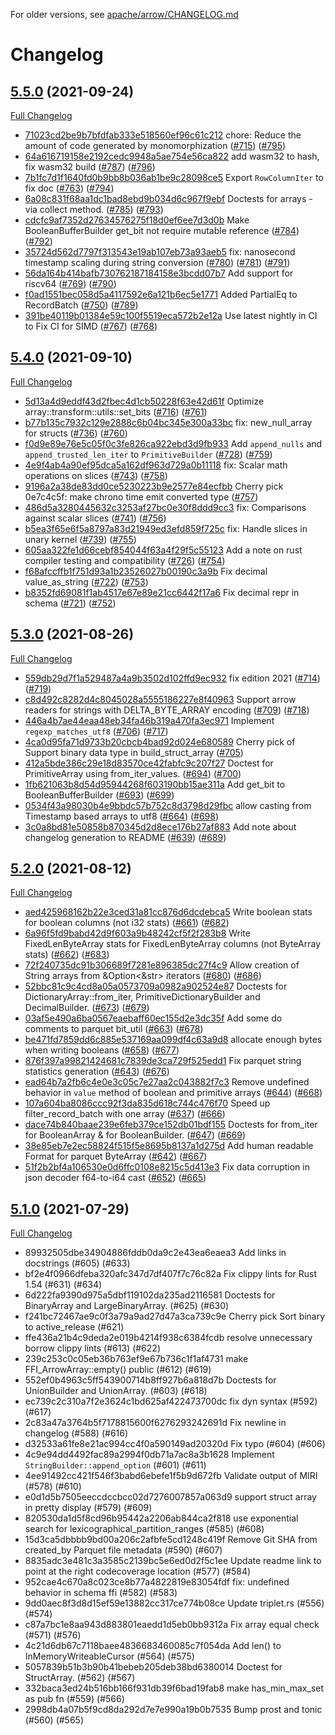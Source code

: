 <!---
  Licensed to the Apache Software Foundation (ASF) under one
  or more contributor license agreements.  See the NOTICE file
  distributed with this work for additional information
  regarding copyright ownership.  The ASF licenses this file
  to you under the Apache License, Version 2.0 (the
  "License"); you may not use this file except in compliance
  with the License.  You may obtain a copy of the License at

    http://www.apache.org/licenses/LICENSE-2.0

  Unless required by applicable law or agreed to in writing,
  software distributed under the License is distributed on an
  "AS IS" BASIS, WITHOUT WARRANTIES OR CONDITIONS OF ANY
  KIND, either express or implied.  See the License for the
  specific language governing permissions and limitations
  under the License.
-->

For older versions, see [apache/arrow/CHANGELOG.md](https://github.com/apache/arrow/blob/master/CHANGELOG.md)

# Changelog


## [5.5.0](https://github.com/apache/arrow-rs/tree/5.5.0) (2021-09-24)

[Full Changelog](https://github.com/apache/arrow-rs/compare/5.4.0...5.5.0)

* [71023cd2be9b7bfdfab333e518560ef96c61c212](https://github.com/apache/arrow-rs/commit/71023cd2be9b7bfdfab333e518560ef96c61c212) chore: Reduce the amount of code generated by monomorphization ([#715](https://github.com/apache/arrow-rs/pull/715)) ([#795](https://github.com/apache/arrow-rs/pull/795))
* [64a616719158e2192cedc9948a5ae754e56ca822](https://github.com/apache/arrow-rs/commit/64a616719158e2192cedc9948a5ae754e56ca822) add wasm32 to hash, fix wasm32 build ([#787](https://github.com/apache/arrow-rs/pull/787)) ([#796](https://github.com/apache/arrow-rs/pull/796))
* [7b1fc7d1f1640fd0b9bb8b036ab1be9c28098ce5](https://github.com/apache/arrow-rs/commit/7b1fc7d1f1640fd0b9bb8b036ab1be9c28098ce5) Export `RowColumnIter` to fix doc ([#763](https://github.com/apache/arrow-rs/pull/763)) ([#794](https://github.com/apache/arrow-rs/pull/794))
* [6a08c831f68aa1dc1bad8ebd9b034d6c967f9ebf](https://github.com/apache/arrow-rs/commit/6a08c831f68aa1dc1bad8ebd9b034d6c967f9ebf) Doctests for arrays - via collect method. ([#785](https://github.com/apache/arrow-rs/pull/785)) ([#793](https://github.com/apache/arrow-rs/pull/793))
* [cdcfc9af7352d27634576275f18d0ef6ee7d3d0b](https://github.com/apache/arrow-rs/commit/cdcfc9af7352d27634576275f18d0ef6ee7d3d0b) Make BooleanBufferBuilder get_bit not require mutable reference ([#784](https://github.com/apache/arrow-rs/pull/784)) ([#792](https://github.com/apache/arrow-rs/pull/792))
* [35724d562d7797f313543e19ab107eb73a93aeb5](https://github.com/apache/arrow-rs/commit/35724d562d7797f313543e19ab107eb73a93aeb5) fix: nanosecond timestamp scaling during string conversion ([#780](https://github.com/apache/arrow-rs/pull/780)) ([#781](https://github.com/apache/arrow-rs/pull/781)) ([#791](https://github.com/apache/arrow-rs/pull/791))
* [56da164b414bafb730762187184158e3bcdd07b7](https://github.com/apache/arrow-rs/commit/56da164b414bafb730762187184158e3bcdd07b7) Add support for riscv64 ([#769](https://github.com/apache/arrow-rs/pull/769)) ([#790](https://github.com/apache/arrow-rs/pull/790))
* [f0ad1551bec058d5a4117592e6a121b6ec5e1771](https://github.com/apache/arrow-rs/commit/f0ad1551bec058d5a4117592e6a121b6ec5e1771) Added PartialEq to RecordBatch ([#750](https://github.com/apache/arrow-rs/pull/750)) ([#789](https://github.com/apache/arrow-rs/pull/789))
* [391be40119b01384e59c100f5519eca572b2e12a](https://github.com/apache/arrow-rs/commit/391be40119b01384e59c100f5519eca572b2e12a) Use latest nightly in CI to Fix CI for SIMD  ([#767](https://github.com/apache/arrow-rs/pull/767)) ([#768](https://github.com/apache/arrow-rs/pull/768))

## [5.4.0](https://github.com/apache/arrow-rs/tree/5.4.0) (2021-09-10)

[Full Changelog](https://github.com/apache/arrow-rs/compare/5.3.0...5.4.0)

* [5d13a4d9eddf43d2fbec4d1cb50228f63e42d61f](https://github.com/apache/arrow-rs/commit/5d13a4d9eddf43d2fbec4d1cb50228f63e42d61f) Optimize array::transform::utils::set_bits ([#716](https://github.com/apache/arrow-rs/pull/716)) ([#761](https://github.com/apache/arrow-rs/pull/761))
* [b77b135c7932c129e2888c6b04bc345e300a33bc](https://github.com/apache/arrow-rs/commit/b77b135c7932c129e2888c6b04bc345e300a33bc) fix: new_null_array for structs ([#736](https://github.com/apache/arrow-rs/pull/736)) ([#760](https://github.com/apache/arrow-rs/pull/760))
* [f0d9e89e76e5c05f0c3fe826ca922ebd3d9fb933](https://github.com/apache/arrow-rs/commit/f0d9e89e76e5c05f0c3fe826ca922ebd3d9fb933) Add `append_nulls` and `append_trusted_len_iter` to `PrimitiveBuilder` ([#728](https://github.com/apache/arrow-rs/pull/728)) ([#759](https://github.com/apache/arrow-rs/pull/759))
* [4e9f4ab4a90ef95dca5a162df963d729a0b11118](https://github.com/apache/arrow-rs/commit/4e9f4ab4a90ef95dca5a162df963d729a0b11118) fix: Scalar math operations on slices ([#743](https://github.com/apache/arrow-rs/pull/743)) ([#758](https://github.com/apache/arrow-rs/pull/758))
* [9196a2a38de83dd0ce5230223b9e2577e84ecfbb](https://github.com/apache/arrow-rs/commit/9196a2a38de83dd0ce5230223b9e2577e84ecfbb) Cherry pick 0e7c4c5f: make chrono time emit converted type ([#757](https://github.com/apache/arrow-rs/pull/757))
* [486d5a3280445632c3253af27bc0e30f8ddd9cc3](https://github.com/apache/arrow-rs/commit/486d5a3280445632c3253af27bc0e30f8ddd9cc3) fix: Comparisons against scalar slices ([#741](https://github.com/apache/arrow-rs/pull/741)) ([#756](https://github.com/apache/arrow-rs/pull/756))
* [b5ea3f65e6f5a8797a83d21949ed3efd859f725c](https://github.com/apache/arrow-rs/commit/b5ea3f65e6f5a8797a83d21949ed3efd859f725c) fix: Handle slices in unary kernel ([#739](https://github.com/apache/arrow-rs/pull/739)) ([#755](https://github.com/apache/arrow-rs/pull/755))
* [605aa322fe1d66cebf854044f63a4f29f5c55123](https://github.com/apache/arrow-rs/commit/605aa322fe1d66cebf854044f63a4f29f5c55123) Add a note on rust compiler testing and compatibility ([#726](https://github.com/apache/arrow-rs/pull/726)) ([#754](https://github.com/apache/arrow-rs/pull/754))
* [f68afccffb1f751d93a1b23526027b00190c3a9b](https://github.com/apache/arrow-rs/commit/f68afccffb1f751d93a1b23526027b00190c3a9b) Fix decimal value_as_string ([#722](https://github.com/apache/arrow-rs/pull/722)) ([#753](https://github.com/apache/arrow-rs/pull/753))
* [b8352fd69081f1ab4517e67e89e21cc6442f17a6](https://github.com/apache/arrow-rs/commit/b8352fd69081f1ab4517e67e89e21cc6442f17a6) Fix decimal repr in schema ([#721](https://github.com/apache/arrow-rs/pull/721)) ([#752](https://github.com/apache/arrow-rs/pull/752))

## [5.3.0](https://github.com/apache/arrow-rs/tree/5.3.0) (2021-08-26)

[Full Changelog](https://github.com/apache/arrow-rs/compare/5.2.0...5.3.0)

* [559db29d7f1a529487a4a9b3502d102ffd9ec932](https://github.com/apache/arrow-rs/commit/559db29d7f1a529487a4a9b3502d102ffd9ec932) fix edition 2021 ([#714](https://github.com/apache/arrow-rs/pull/714)) ([#719](https://github.com/apache/arrow-rs/pull/719))
* [c8d492c8282d4c8045028a5555186227e8f40963](https://github.com/apache/arrow-rs/commit/c8d492c8282d4c8045028a5555186227e8f40963) Support arrow readers for strings with DELTA_BYTE_ARRAY encoding ([#709](https://github.com/apache/arrow-rs/pull/709)) ([#718](https://github.com/apache/arrow-rs/pull/718))
* [446a4b7ae44eaa48eb34fa46b319a470fa3ec971](https://github.com/apache/arrow-rs/commit/446a4b7ae44eaa48eb34fa46b319a470fa3ec971) Implement `regexp_matches_utf8` ([#706](https://github.com/apache/arrow-rs/pull/706)) ([#717](https://github.com/apache/arrow-rs/pull/717))
* [4ca0d95fa71d9733b20cbcb4bad92d024e680589](https://github.com/apache/arrow-rs/commit/4ca0d95fa71d9733b20cbcb4bad92d024e680589) Cherry pick of Support binary data type in build_struct_array ([#705](https://github.com/apache/arrow-rs/pull/705))
* [412a5bde386c29e18d83570ce42fabfc9c207f27](https://github.com/apache/arrow-rs/commit/412a5bde386c29e18d83570ce42fabfc9c207f27) Doctest for PrimitiveArray using from_iter_values. ([#694](https://github.com/apache/arrow-rs/pull/694)) ([#700](https://github.com/apache/arrow-rs/pull/700))
* [1fb621063b8d54d95944268f603190bb15ae311a](https://github.com/apache/arrow-rs/commit/1fb621063b8d54d95944268f603190bb15ae311a) Add get_bit to BooleanBufferBuilder ([#693](https://github.com/apache/arrow-rs/pull/693)) ([#699](https://github.com/apache/arrow-rs/pull/699))
* [0534f43a98030b4e9bbdc57b752c8d3798d29fbc](https://github.com/apache/arrow-rs/commit/0534f43a98030b4e9bbdc57b752c8d3798d29fbc) allow casting from Timestamp based arrays to utf8 ([#664](https://github.com/apache/arrow-rs/pull/664)) ([#698](https://github.com/apache/arrow-rs/pull/698))
* [3c0a8bd81e50858b870345d2d8ece176b27af883](https://github.com/apache/arrow-rs/commit/3c0a8bd81e50858b870345d2d8ece176b27af883) Add note about changelog generation to README ([#639](https://github.com/apache/arrow-rs/pull/639)) ([#689](https://github.com/apache/arrow-rs/pull/689))

## [5.2.0](https://github.com/apache/arrow-rs/tree/5.2.0) (2021-08-12)

[Full Changelog](https://github.com/apache/arrow-rs/compare/5.1.0...5.2.0)

* [aed425968162b22e3ced31a81cc876d6dcdebca5](https://github.com/apache/arrow-rs/commit/aed425968162b22e3ced31a81cc876d6dcdebca5) Write boolean stats for boolean columns (not i32 stats) ([#661](https://github.com/apache/arrow-rs/pull/661)) ([#682](https://github.com/apache/arrow-rs/pull/682))
* [6a96f5fd9babd42d9f603a9b48242cf5f2f283b8](https://github.com/apache/arrow-rs/commit/6a96f5fd9babd42d9f603a9b48242cf5f2f283b8) Write FixedLenByteArray stats for FixedLenByteArray columns (not ByteArray stats) ([#662](https://github.com/apache/arrow-rs/pull/662)) ([#683](https://github.com/apache/arrow-rs/pull/683))
* [72f240735dc91b306689f7281e896385dc27f4c9](https://github.com/apache/arrow-rs/commit/72f240735dc91b306689f7281e896385dc27f4c9) Allow creation of String arrays from &Option<&str> iterators ([#680](https://github.com/apache/arrow-rs/pull/680)) ([#686](https://github.com/apache/arrow-rs/pull/686))
* [52bbc81c9c4cd8a05a0573709a0982a902524e87](https://github.com/apache/arrow-rs/commit/52bbc81c9c4cd8a05a0573709a0982a902524e87) Doctests for DictionaryArray::from_iter, PrimitiveDictionaryBuilder and DecimalBuilder. ([#673](https://github.com/apache/arrow-rs/pull/673)) ([#679](https://github.com/apache/arrow-rs/pull/679))
* [03af5e490a6ba0567eaebaff60ec155d2e3dc35f](https://github.com/apache/arrow-rs/commit/03af5e490a6ba0567eaebaff60ec155d2e3dc35f) Add some do comments to parquet bit_util ([#663](https://github.com/apache/arrow-rs/pull/663)) ([#678](https://github.com/apache/arrow-rs/pull/678))
* [be471fd7859dd6c885e537169aa099df4c63a9d8](https://github.com/apache/arrow-rs/commit/be471fd7859dd6c885e537169aa099df4c63a9d8) allocate enough bytes when writing booleans ([#658](https://github.com/apache/arrow-rs/pull/658)) ([#677](https://github.com/apache/arrow-rs/pull/677))
* [876f397a99821424681c7839de3ca729f525edd1](https://github.com/apache/arrow-rs/commit/876f397a99821424681c7839de3ca729f525edd1) Fix parquet string statistics generation ([#643](https://github.com/apache/arrow-rs/pull/643)) ([#676](https://github.com/apache/arrow-rs/pull/676))
* [ead64b7a2fb6c4e0e3c05c7e27aa2c043882f7c3](https://github.com/apache/arrow-rs/commit/ead64b7a2fb6c4e0e3c05c7e27aa2c043882f7c3) Remove undefined behavior in `value` method of boolean and primitive arrays ([#644](https://github.com/apache/arrow-rs/pull/644)) ([#668](https://github.com/apache/arrow-rs/pull/668))
* [107a604ba8086ccc92f3da835d618c744c476f70](https://github.com/apache/arrow-rs/commit/107a604ba8086ccc92f3da835d618c744c476f70) Speed up filter_record_batch with one array ([#637](https://github.com/apache/arrow-rs/pull/637)) ([#666](https://github.com/apache/arrow-rs/pull/666))
* [dace74b840baae239e6feb379ce152db01bdf155](https://github.com/apache/arrow-rs/commit/dace74b840baae239e6feb379ce152db01bdf155) Doctests for from_iter for BooleanArray & for BooleanBuilder. ([#647](https://github.com/apache/arrow-rs/pull/647)) ([#669](https://github.com/apache/arrow-rs/pull/669))
* [38e85eb7e2ec58824f515f5e8695b8137a1d275d](https://github.com/apache/arrow-rs/commit/38e85eb7e2ec58824f515f5e8695b8137a1d275d) Add human readable Format for parquet ByteArray ([#642](https://github.com/apache/arrow-rs/pull/642)) ([#667](https://github.com/apache/arrow-rs/pull/667))
* [51f2b2bf4a106530e0d6ffc0108e8215c5d413e3](https://github.com/apache/arrow-rs/commit/51f2b2bf4a106530e0d6ffc0108e8215c5d413e3) Fix data corruption in json decoder f64-to-i64 cast ([#652](https://github.com/apache/arrow-rs/pull/652)) ([#665](https://github.com/apache/arrow-rs/pull/665))

## [5.1.0](https://github.com/apache/arrow-rs/tree/5.1.0) (2021-07-29)

[Full Changelog](https://github.com/apache/arrow-rs/compare/5.0.0...5.1.0)

* 89932505dbe34904886fddb0da9c2e43ea6eaea3 Add links in docstrings (#605) (#633)
* bf2e4f0966dfeba320afc347d7df407f7c76c82a Fix clippy lints for Rust 1.54 (#631) (#634)
* 6d222fa9390d975a5dbf119102da235ad2116581 Doctests for BinaryArray and LargeBinaryArray. (#625) (#630)
* f241bc72467ae9c0f3a79a9ad27d47a3ca739c9e Cherry pick Sort binary to active_release (#621)
* ffe436a21b4c9deda2e019b4214f938c6384fcdb resolve unnecessary borrow clippy lints (#613) (#622)
* 239c253c0c05eb36b763ef9e67b736c1f1af4731 make FFI_ArrowArray::empty() public (#612) (#619)
* 552ef0b4963c5ff543900714b8ff927b6a818d7b Doctests for UnionBuilder and UnionArray. (#603) (#618)
* ec739c2c310a7f2e3624c1bd625af422473700dc fix dyn syntax (#592) (#617)
* 2c83a47a3764b5f7178815600f6276293242691d Fix newline in changelog (#588) (#616)
* d32533a61fe8e21ac994cc4f0a590149ad20320d Fix typo (#604) (#606)
* 4c9e94dd4492fac89a2994f0db71a7ac8a3b1628 Implement `StringBuilder::append_option` (#601) (#611)
* 4ee91492cc421f546f3babd6ebefe1f5b9d672fb Validate output of MIRI (#578) (#610)
* e0d1d5b7505eeccdccbcc02d7276007857a063d9 support struct array in pretty display (#579) (#609)
* 820530da1d5f8cd96b95442a2206ab844ca2f818 use exponential search for lexicographical_partition_ranges (#585) (#608)
* 15d3ca5dbbbb9bd00a206c2afbfe5cd1248c419f Remove Git SHA from created_by Parquet file metadata (#590) (#607)
* 8835adc3e481c3a3585c2139bc5e6ed0d2f5c1ee Update readme link to point at the right codecoverage location (#577) (#584)
* 952cae4c670a8c023ce8b77a4822819e83054fdf fix: undefined behavior in schema ffi (#582) (#583)
* 9dd0aec8f3d8d15ef59e13882cc317ce774b08ce Update triplet.rs (#556) (#574)
* c87a7bc1e8aa943d883801eaedd1d5eb0bb9312a Fix array equal check (#571) (#576)
* 4c21d6db67c7118baee4836683460085c7f054da Add len() to InMemoryWriteableCursor (#564) (#575)
* 5057839b51b3b90b41bebeb205deb38bd6380014 Doctest for StructArray. (#562) (#567)
* 332baca3ed24b516bb166f931db39f6bad19fab8 make has_min_max_set as pub fn (#559) (#566)
* 2998db4a07b5f9cd8da292d7e7e990a19b0b7535 Bump prost and tonic (#560) (#565)
